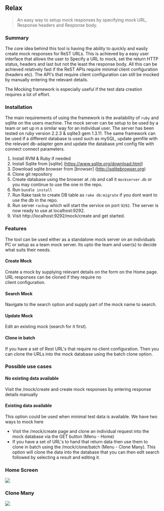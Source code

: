 ## Relax
> An easy way to setup mock responses by specifying mock URL, Response headers and Response body.

### Summary

The core idea behind this tool is having the ability to quickly and easily create mock responses for ReST URLs. This is 
achieved by a easy user interface that allows the user to Specify a URL to mock, set the return HTTP status, headers and last 
but not the least the response body. All this can be achieved relatively fast if the ReST APIs require minimal client 
configuration (headers etc). The API's that require client configuration can still be mocked by manually entering the relevant details.

The Mocking framework is especially useful if the test data creation requires a lot of effort.

### Installation

The main requirements of using the framework is the availability of `ruby` and sqllite on the users machine. The mock server 
can be setup to be used by a team or set up in a similar way for an individual user. The server has been tested on ruby version 
2.2.3 & sqlite3 gem 1.3.11. The same framework can be used if a different database is used such as mySQL, update gemfile with the 
relevant db-adapter gem and update the database.yml config file with connect connect parameters.

1. Install RVM & Ruby if needed
2. Install Sqlite  from [sqlite] (https://www.sqlite.org/download.html)
3. Download sqlite browser from [browser] (http://sqlitebrowser.org)
3. Clone git repository
4. Create database using the browser at `/db` and call it `mockserver.db` or you may continue to use the one in the repo.
4. Run `bundle install`
5. Run Rake task to create DB table as `rake db:migrate` if you dont want to use the db in the repo.
6. Run server `rackup` which will start the service on port `9292`. The server is now ready to use at localhost:9292.
7. Visit http://localhost:9292/mock/create and get started.

### Features

The tool can be used either as a standalone mock server on an individuals PC or setup as a team mock server. Its upto the team and user(s) to
decide what suits their needs.

#### Create Mock

Create a mock by supplying relevant details on the form on the Home page. URL responses can be cloned if they require no \
client configuration.

#### Search Mock
Navigate to the search option and supply part of the mock name to search.

#### Update Mock
Edit an existing mock (search for it first).

#### Clone in batch
If you have a set of Rest URL's that require no client configuration. Then you can clone the URLs into the mock database using the 
batch clone option.

### Possible use cases

#### No existing data available
   Visit the /mock/create and create mock responses by entering response details manually
   
#### Existing data available
   This option could be used when minimal test data is available. We have two ways to mock here
   * Visit the /mock/create page and clone an individual request into the mock database via the GET button (Menu - Home)
   * If you have a set of URL's to hand that return data then use them to clone in batch using the /mock/clone/batch (Menu - Clone Many). This
     option will clone the data into the database that you can then edit search followed by selecting a result and editing it.
   
### Home Screen
![](https://github.com/mvemjsun/mock_server/blob/master/public/img/home_screen.png?raw=true)

### Clone Many
![](https://github.com/mvemjsun/mock_server/blob/master/public/img/batch_clone.png?raw=true)
